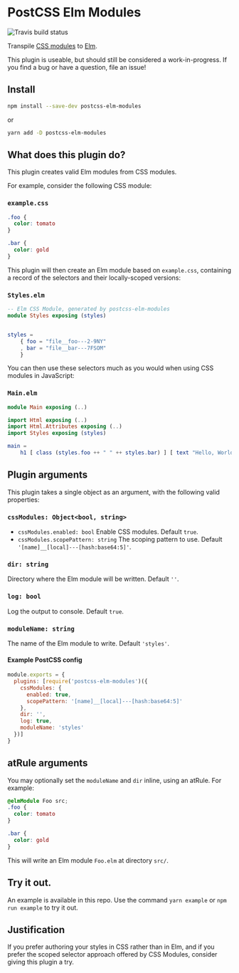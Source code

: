 # PostCSS Elm Modules

![Travis build status](https://travis-ci.org/zgreen/postcss-elm-modules.svg?branch=master)

Transpile [CSS modules](https://github.com/css-modules/css-modules) to [Elm](http://elm-lang.org/).

This plugin is useable, but should still be considered a work-in-progress. If you find a bug or have a question, file an issue!

## Install
```bash
npm install --save-dev postcss-elm-modules
```
or
```bash
yarn add -D postcss-elm-modules
```

## What does this plugin do?
This plugin creates valid Elm modules from CSS modules.

For example, consider the following CSS module:

### `example.css`
```css
.foo {
  color: tomato
}

.bar {
  color: gold
}
```

This plugin will then create an Elm module based on `example.css`, containing a record of the selectors and their locally-scoped versions:

### `Styles.elm`

```elm
-- Elm CSS Module, generated by postcss-elm-modules
module Styles exposing (styles)


styles =
    { foo = "file__foo---2-9NY"
    , bar = "file__bar---7FSOM"
    }
```

You can then use these selectors much as you would when using CSS modules in JavaScript:

### `Main.elm`

```elm
module Main exposing (..)

import Html exposing (..)
import Html.Attributes exposing (..)
import Styles exposing (styles)

main =
    h1 [ class (styles.foo ++ " " ++ styles.bar) ] [ text "Hello, World." ]
```

## Plugin arguments

This plugin takes a single object as an argument, with the following valid properties:

### `cssModules: Object<bool, string>`

- `cssModules.enabled: bool` Enable CSS modules. Default `true`.
- `cssModules.scopePattern: string` The scoping pattern to use. Default `'[name]__[local]---[hash:base64:5]'`.

### `dir: string`

Directory where the Elm module will be written. Default `''`.

### `log: bool`

Log the output to console. Default `true`.

### `moduleName: string`

The name of the Elm module to write. Default `'styles'`.

#### Example PostCSS config

```js
module.exports = {
  plugins: [require('postcss-elm-modules')({
    cssModules: {
      enabled: true,
      scopePattern: '[name]__[local]---[hash:base64:5]'
    },
    dir: '',
    log: true,
    moduleName: 'styles'
  })]
}
```

## atRule arguments

You may optionally set the `moduleName` and `dir` inline, using an atRule. For example:

```css
@elmModule Foo src;
.foo {
  color: tomato
}

.bar {
  color: gold
}
```

This will write an Elm module `Foo.elm` at directory `src/`.

## Try it out.

An example is available in this repo. Use the command `yarn example` or `npm run example` to try it out.

## Justification

If you prefer authoring your styles in CSS rather than in Elm, and if you prefer the scoped selector approach offered by CSS Modules, consider giving this plugin a try.
